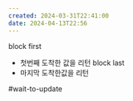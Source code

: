 ```yaml
---
created: 2024-03-31T22:41:00
date: 2024-04-13T22:56
---
```

block first
- 첫번째 도착한 값을 리턴
block last
- 마지막 도착한값을 리턴

#wait-to-update 
